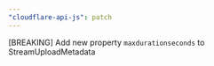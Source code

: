 ```yaml
---
"cloudflare-api-js": patch
---
```


[BREAKING] Add new property `maxdurationseconds` to StreamUploadMetadata